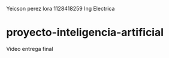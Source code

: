 Yeicson perez lora
1128418259
Ing Electrica
# proyecto-inteligencia-artificial
Video entrega final 
